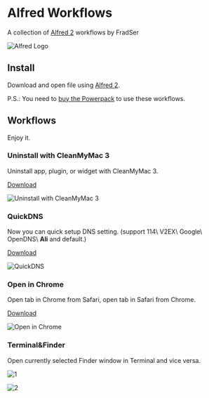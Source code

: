 # Alfred Workflows

A collection of [Alfred 2](http://www.alfredapp.com/) workflows by FradSer

![Alfred Logo](https://cloud.githubusercontent.com/assets/398893/3528722/5b5b30c6-0792-11e4-956d-750ac3a00bd8.png)

## Install

Download and open file using [Alfred 2](http://www.alfredapp.com/).

P.S.: You need to [buy the Powerpack](https://buy.alfredapp.com/) to use these workflows.

## Workflows

Enjoy it.

### Uninstall with CleanMyMac 3

Uninstall app, plugin, or widget with CleanMyMac 3.

[Download](https://raw.githubusercontent.com/FradSer/Alfred-Workflows-by-FradSer/master/Uninstall%20with%20CleanMyMac%203/Uninstall%20with%20CleanMyMac%203.alfredworkflow
)

![Uninstall with CleanMyMac 3](http://d.pr/i/TQ3v+)

### QuickDNS

Now you can quick setup DNS setting. (support 114\ V2EX\ Google\ OpenDNS\ **Ali** and default.)

[Download](https://raw.githubusercontent.com/FradSer/Alfred-Workflows-by-FradSer/master/QuickDNS/QuickDNS.alfredworkflow
)

![QuickDNS](http://d.pr/i/10FIp+)

### Open in Chrome

Open tab in Chrome from Safari, open tab in Safari from Chrome.

[Download](https://github.com/FradSer/Alfred-Workflows-by-FradSer/raw/develop/Open%20in%20Chrome/Open%20in%20Chrome.alfredworkflow)

![Open in Chrome](http://d.pr/i/Ni0A+)

### Terminal&Finder

Open currently selected Finder window in Terminal and vice versa.

![1](http://d.pr/i/17zR0+)

![2](http://d.pr/i/1lkft+)

